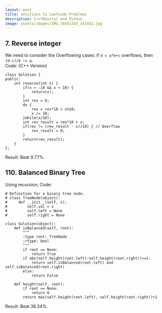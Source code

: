 ```yaml
---
layout: post
title: Solutions to LeetCode Problems
description: C++(Mainly) and Python
image: assets/images/IMG_20161203_142432.jpg
---
```


## 7. Reverse integer  
We need to consider the Overflowing cases:
if `d = a*b+c` overflows, then `(d-c)/b != a`.  
Code: (C++ Version)
<!-- lang:C++--> 
```
class Solution {  
public:  
    int reverse(int x) {  
        if(x > -10 && x < 10) {  
            return(x);  
        }  
        int rev = 0;  
        do {  
            rev = rev*10 + x%10;  
            x /= 10;  
        }while(x/10);  
        int rev_result = rev*10 + x;  
        if(rev != (rev_result - x)/10) { // Overflow  
            rev_result = 0;  
        }  
        return(rev_result);  
    }  
};
``` 
Result: Beat 9.77%.  

## 110. Balanced Binary Tree
Using recursion;
Code:
```
# Definition for a binary tree node.
# class TreeNode(object):
#     def __init__(self, x):
#         self.val = x
#         self.left = None
#         self.right = None

class Solution(object):
    def isBalanced(self, root):
        """
        :type root: TreeNode
        :rtype: bool
        """
        if root == None:
            return True
        if abs(self.height(root.left)-self.height(root.right))<=1:
            return self.isBalanced(root.left) and self.isBalanced(root.right)
        else:
            return False
    
    def height(self, root):
        if root == None:
            return 0
        return max(self.height(root.left), self.height(root.right))+1
```
Result: Beat 38.34%.